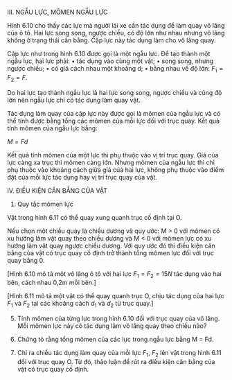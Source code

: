 III. NGẪU LỰC, MÔMEN NGẪU LỰC

Hình 6.10 cho thấy các lực mà người lái xe cần tác dụng để làm quay vô lăng của ô tô. Hai lực song song, ngược chiều, có độ lớn như nhau nhưng vô lăng không ở trạng thái cân bằng. Cặp lực này tác dụng làm cho vô lăng quay.

Cặp lực như trong hình 6.10 được gọi là một ngẫu lực. Để tạo thành một ngẫu lực, hai lực phải:
• tác dụng vào cùng một vật;
• song song, nhưng ngược chiều;
• có giá cách nhau một khoảng d;
• bằng nhau về độ lớn: $F_1 = F_2 = F$.

Do hai lực tạo thành ngẫu lực là hai lực song song, ngược chiều và cùng độ lớn nên ngẫu lực chỉ có tác dụng làm quay vật.

Tác dụng làm quay của cặp lực này được gọi là mômen của ngẫu lực và có thể tính được bằng tổng các mômen của mỗi lực đối với trục quay. Kết quả tính mômen của ngẫu lực bằng:

$M = Fd$

Kết quả tính mômen của một lực thì phụ thuộc vào vị trí trục quay. Giá của lực càng xa trục thì mômen càng lớn. Nhưng mômen của ngẫu lực thì chỉ phụ thuộc vào khoảng cách giữa giá của hai lực, không phụ thuộc vào điểm đặt của mỗi lực tác dụng hay vị trí trục quay của vật.

IV. ĐIỀU KIỆN CÂN BẰNG CỦA VẬT

1. Quy tắc mômen lực

Vật trong hình 6.11 có thể quay xung quanh trục cố định tại O.

Nếu chọn một chiều quay là chiều dương và quy ước: M > 0 với mômen có xu hướng làm vật quay theo chiều dương và M < 0 với mômen lực có xu hướng làm vật quay ngược chiều dương. Với quy ước đó thì điều kiện cân bằng của vật có trục quay cố định trở thành tổng mômen lực đối với trục quay bằng 0.

[Hình 6.10 mô tả một vô lăng ô tô với hai lực $F_1 = F_2 = 15 N$ tác dụng vào hai bên, cách nhau 0,2m mỗi bên.]

[Hình 6.11 mô tả một vật có thể quay quanh trục O, chịu tác dụng của hai lực $F_1$ và $F_2$ tại các khoảng cách $d_1$ và $d_2$ từ trục quay.]

5. Tính mômen của từng lực trong hình 6.10 đối với trục quay của vô lăng. Mỗi mômen lực này có tác dụng làm vô lăng quay theo chiều nào?

6. Chứng tỏ rằng tổng mômen của các lực trong ngẫu lực bằng M = Fd.

7. Chỉ ra chiều tác dụng làm quay của mỗi lực $F_1$, $F_2$ lên vật trong hình 6.11 đối với trục quay O. Từ đó, thảo luận để rút ra điều kiện cân bằng của vật có trục quay cố định.
